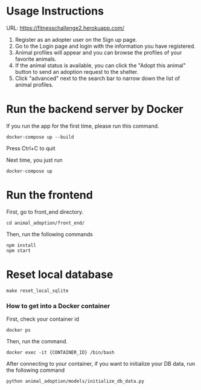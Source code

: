 # Usage Instructions
URL: https://fitnesschallenge2.herokuapp.com/ 

1. Register as an adopter user on the Sign up page.
2. Go to the Login page and login with the information you have registered.
3. Animal profiles will appear and you can browse the profiles of your favorite animals.
4. If the animal status is available, you can click the "Adopt this animal" button to send an adoption request to the shelter.
5. Click "advanced" next to the search bar to narrow down the list of animal profiles.


# Run the backend server by Docker
If you run the app for the first time, please run this command.

```
docker-compose up --build
```

Press Ctrl+C to quit


Next time, you just run
```
docker-compose up
```

# Run the frontend
First, go to front_end directory.

```
cd animal_adoption/front_end/
```

Then, run the following commands
```
npm install
npm start
```

# Reset local database
```
make reset_local_sqlite
```

### How to get into a Docker container
First, check your container id
```
docker ps
```

Then, run the command.
```
docker exec -it {CONTAINER_ID} /bin/bash
```

After connecting to your container, if you want to initialize your DB data, run the following command
```
python animal_adoption/models/initialize_db_data.py 
```
